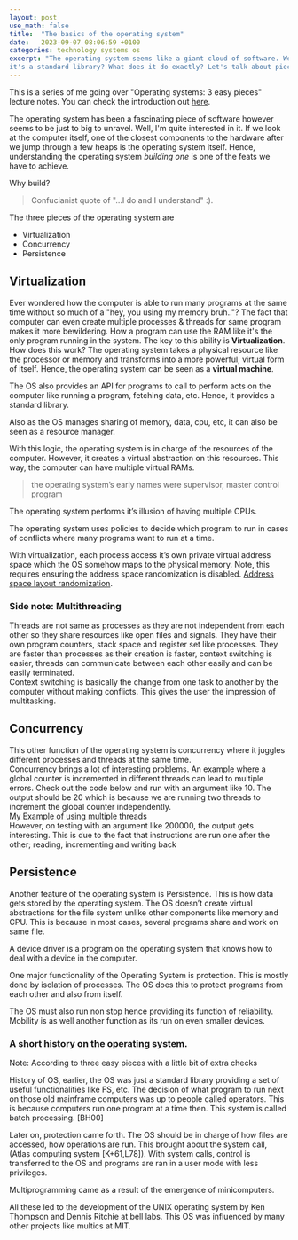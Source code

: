 ```yaml
---
layout: post
use_math: false
title:  "The basics of the operating system"
date:   2023-09-07 08:06:59 +0100
categories: technology systems os
excerpt: "The operating system seems like a giant cloud of software. Well, maybe it is. What if I say
it's a standard library? What does it do exactly? Let's talk about pieces of the operating system"
---
```


This is a series of me going over "Operating systems: 3 easy pieces" lecture notes. You can check 
the introduction out [here](https://pages.cs.wisc.edu/~remzi/Classes/537/Spring2018/Book/).

The operating system has been a fascinating piece of software however seems to be just to big to unravel. Well, I'm
quite interested in it. If we look at the computer itself, one of the closest components to the hardware after we jump through a few heaps is 
the operating system itself. Hence, understanding the operating system *building one* is one of the feats we have to achieve. 

Why build?
>Confucianist quote of "...I do and I understand" :). 

The three pieces of the operating system are 
- Virtualization
- Concurrency
- Persistence

## Virtualization
Ever wondered how the computer is able to run many programs at the same time without so much of a "hey, you using my memory bruh.."? The fact that 
computer can even create multiple processes & threads for same program makes it more bewildering. How a program can use the RAM like it's the 
only program running in the system. The key to this ability is **Virtualization**. 
How does this work?
The operating system takes a physical resource like the processor or memory and transforms into a more powerful, virtual form of itself. Hence, the operating system can be seen as a __virtual machine__.

The OS also provides an API for programs to call to perform acts on the computer like running a program, fetching data, etc.
Hence, it provides a standard library.

Also as the OS manages sharing of memory, data, cpu, etc, it can also be seen as a resource manager.

With this logic, the operating system is in charge of the resources of the computer. However, it creates a virtual abstraction on this resources.
This way, the computer can have multiple virtual RAMs. 

> the operating system’s early names were supervisor, master control program

The operating system performs it’s illusion of having multiple CPUs.

The operating system uses policies to decide which program to run in cases of conflicts where many programs want to run at a time.

With virtualization, each process access it’s own private virtual address space which the OS somehow maps to the physical memory. Note, this requires ensuring the address space randomization is disabled. [Address space layout randomization](https://www.ibm.com/docs/en/zos/2.4.0?topic=overview-address-space-layout-randomization).

### Side note: Multithreading

Threads are not same as processes as they are not independent from each other so they share resources like open files and signals. They have their own program counters, stack space and register set like processes. 
They are faster than processes as their creation is faster, context switching is easier, threads can communicate between each other easily and can be easily terminated.  
Context switching is basically the change from one task to another by the computer without making conflicts. This gives the user the impression of multitasking.



## Concurrency
This other function of the operating system is concurrency where it juggles different processes and threads at the same time.  
Concurrency brings a lot of interesting problems. An example where a global counter is incremented in different threads can lead to multiple errors. Check out the code below and run with an argument like 10. The output should be 20 which is because we are running two threads to increment the global counter independently.  
[My Example of using multiple threads](https://github.com/xpanvictor/os_learning/blob/master/learning_c/concurrency/main.c)  
However, on testing with an argument like 200000, the output gets interesting. This is due to the fact that instructions are run one after the other; reading, incrementing and writing back



## Persistence
Another feature of the operating system is Persistence. This is how data gets stored by the operating system. The OS doesn’t create virtual abstractions for the file system unlike other components like memory and CPU. This is because in most cases, several programs share and work on same file.

A device driver is a program on the operating system that knows how to deal with a device in the computer.

One major functionality of the Operating System is protection. This is mostly done by isolation of processes. The OS does this to protect programs from each other and also from itself.

The OS must also run non stop hence providing its function of reliability. Mobility is as well another function as its run on even smaller devices.


### A short history on the operating system.
Note: According to three easy pieces with a little bit of extra checks

History of OS, earlier, the OS was just a standard library providing a set of useful functionalities like FS, etc. The decision of what program to run next on those old mainframe computers was up to people called operators. This is because computers run one program at a time then. This system is called batch processing. [BH00]

Later on, protection came forth. The OS should be in charge of how files are accessed, how operations are run. This brought about the system call, (Atlas computing system [K+61,L78]). With system calls, control is transferred to the OS and programs are ran in a user mode with less privileges. 

Multiprogramming came as a result of the emergence of minicomputers. 

All these led to the development of the UNIX operating system by Ken Thompson and Dennis Ritchie at bell labs. This OS was influenced by many other projects like multics at MIT.
